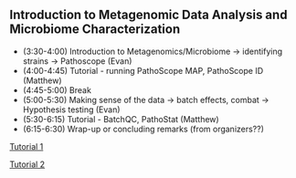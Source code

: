 ## Introduction to Metagenomic Data Analysis and Microbiome Characterization

+ (3:30-4:00) Introduction to Metagenomics/Microbiome -> identifying strains  -> Pathoscope (Evan)
+ (4:00-4:45) Tutorial - running PathoScope MAP, PathoScope ID (Matthew)
+ (4:45-5:00) Break
+ (5:00-5:30) Making sense of the data -> batch effects, combat -> Hypothesis testing (Evan)
+ (5:30-6:15) Tutorial - BatchQC, PathoStat (Matthew)
+ (6:15-6:30) Wrap-up or concluding remarks (from organizers??)

[Tutorial 1](PathoScope/README.md)

[Tutorial 2](PathoStats/README.md)


